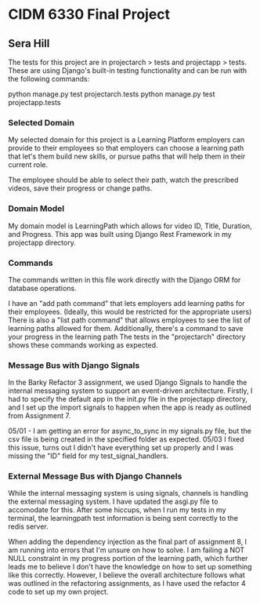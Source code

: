 # CIDM 6330 Final Project
## Sera Hill

The tests for this project are in projectarch > tests and projectapp > tests. These are using Django's built-in testing functionality and can be run with the following commands:

python manage.py test projectarch.tests
python manage.py test projectapp.tests

### Selected Domain
My selected domain for this project is a Learning Platform employers can provide to their employees so that employers can choose a learning path that let's them build new skills, or pursue paths that will help them in their current role.

The employee should be able to select their path, watch the prescribed videos, save their progress or change paths. 

### Domain Model
My domain model is LearningPath which allows for video ID, Title, Duration, and Progress. This app was built using Django Rest Framework in my projectapp directory.

### Commands
The commands written in this file work directly with the Django ORM for database operations.

I have an "add path command" that lets employers add learning paths for their employees. (Ideally, this would be restricted for the appropriate users)
There is also a "list path command" that allows employees to see the list of learning paths allowed for them.
Additionally, there's a command to save your progress in the learning path
The tests in the "projectarch" directory shows these commands working as expected.

### Message Bus with Django Signals
In the Barky Refactor 3 assignment, we used Django Signals to handle the internal messaging system to support an event-driven architecture. 
Firstly, I had to specify the default app in the init.py file in the projectapp directory, and I set up the import signals to happen when the app is ready as outlined from Assignment 7.

05/01 - I am getting an error for async_to_sync in my signals.py file, but the csv file is being created in the specified folder as expected.
05/03 I fixed this issue, turns out I didn't have everything set up properly and I was missing the "ID" field for my test_signal_handlers.

### External Message Bus with Django Channels
While the internal messaging system is using signals, channels is handling the external messaging system. I have updated the asgi.py file to accomodate for this. After some hiccups, when I run my tests in my terminal, the learningpath test information is being sent correctly to the redis server.

When adding the dependency injection as the final part of assignment 8, I am running into errors that I'm unsure on how to solve. I am failing a NOT NULL constraint in my progress portion of the learning path, which further leads me to believe I don't have the knowledge on how to set up something like this correctly. However, I believe the overall architecture follows what was outlined in the refactoring assignments, as I have used the refactor 4 code to set up my own project.